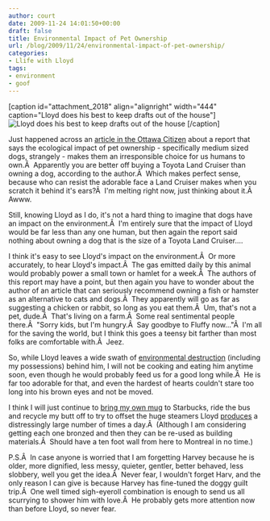 ```yaml
---
author: court
date: 2009-11-24 14:01:50+00:00
draft: false
title: Environmental Impact of Pet Ownership
url: /blog/2009/11/24/environmental-impact-of-pet-ownership/
categories:
- Llife with Lloyd
tags:
- environment
- goof
---
```


[caption id="attachment_2018" align="alignright" width="444" caption="Lloyd does his best to keep drafts out of the house"]![Lloyd does his best to keep drafts out of the house](http://www.vallentyne.com/blog/wp-content/uploads/2009/11/p_1600_1200_DD41C600-F5FA-4E2A-B790-9A658F7E989A.jpeg)
[/caption]

Just happened across an [article in the Ottawa Citizen](http://www.ottawacitizen.com/cars/best+friend+Earth+worst+enemy/2250243/story.html) about a report that says the ecological impact of pet ownership - specifically medium sized dogs, strangely - makes them an irresponsible choice for us humans to own.Â  Apparently you are better off buying a Toyota Land Cruiser than owning a dog, according to the author.Â  Which makes perfect sense, because who can resist the adorable face a Land Cruiser makes when you scratch it behind it's ears?Â  I'm melting right now, just thinking about it.Â  Awww.

Still, knowing Lloyd as I do, it's not a hard thing to imagine that dogs have an impact on the environment.Â  I'm entirely sure that the impact of Lloyd would be far less than any one human, but then again the report said nothing about owning a dog that is the size of a Toyota Land Cruiser....

I think it's easy to see Lloyd's impact on the environment.Â  Or more accurately, to hear Lloyd's impact.Â  The gas emitted daily by this animal would probably power a small town or hamlet for a week.Â  The authors of this report may have a point, but then again you have to wonder about the author of an article that can seriously recommend owning a fish or hamster as an alternative to cats and dogs.Â  They apparently will go as far as suggesting a chicken or rabbit, so long as you eat them.Â  Um, that's not a pet, dude.Â  That's living on a farm.Â  Some real sentimental people there.Â  "Sorry kids, but I'm hungry.Â  Say goodbye to Fluffy now..."Â  I'm all for the saving the world, but I think this goes a teensy bit farther than most folks are comfortable with.Â  Jeez.

So, while Lloyd leaves a wide swath of [environmental destruction](http://www.vallentyne.com/blog/2009/11/10/fail-dog-toys/) (including my possessions) behind him, I will not be cooking and eating him anytime soon, even though he would probably feed us for a good long while.Â  He is far too adorable for that, and even the hardest of hearts couldn't stare too long into his brown eyes and not be moved.

I think I will just continue to [bring my own mug](http://www.vallentyne.com/blog/2009/11/18/acknowledging-addiction/) to Starbucks, ride the bus and recycle my butt off to try to offset the huge steamers Lloyd [produces](http://www.vallentyne.com/blog/2009/06/08/poop-musings/) a distressingly large number of times a day.Â  (Although I am considering getting each one bronzed and then they can be re-used as building materials.Â  Should have a ten foot wall from here to Montreal in no time.)

P.S.Â  In case anyone is worried that I am forgetting Harvey because he is older, more dignified, less messy, quieter, gentler, better behaved, less slobbery, well you get the idea.Â  Never fear, I wouldn't forget Harv, and the only reason I can give is because Harvey has fine-tuned the doggy guilt trip.Â  One well timed sigh-eyeroll combination is enough to send us all scurrying to shower him with love.Â  He probably gets more attention now than before Lloyd, so never fear.
